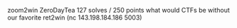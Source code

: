 zoom2win
ZeroDayTea
127 solves / 250 points
what would CTFs be without our favorite ret2win (nc 143.198.184.186 5003)
